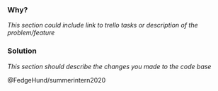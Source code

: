 ### Why?
_This section could include link to trello tasks or description of the problem/feature_


### Solution
_This section should describe the changes you made to the code base_

@FedgeHund/summerintern2020
